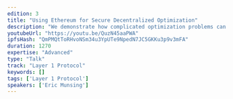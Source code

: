 ```yaml
---
edition: 3
title: "Using Ethereum for Secure Decentralized Optimization"
description: "We demonstrate how complicated optimization problems can be solved by combining decentralized optimization algorithms with an aggregation step in a smart contract. Using tools from convex optimization, we decompose difficult problems into a set of subproblems with can be computed off-blockchain, finally reaching consensus on the global optimum by passing message with the on-blockchain aggregation step. We present an example of applying this approach to optimizing power dispatch on an electricity grid, but the approach can also be used to solve other problems in machine learning, coordinating robotic agents, or coordinating economic systems."
youtubeUrl: "https://youtu.be/QuzN45aaPWA"
ipfsHash: "QmPMQtToRHvoNSm34u3YpUTe9NpedN7JC5GKKu3p9v3mFA"
duration: 1270
expertise: "Advanced"
type: "Talk"
track: "Layer 1 Protocol"
keywords: []
tags: ['Layer 1 Protocol']
speakers: ['Eric Munsing']
---
```

